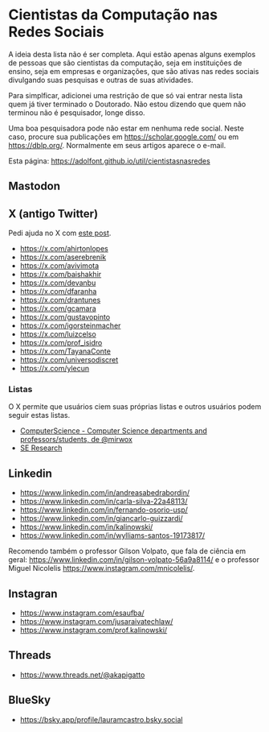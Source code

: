 # Cientistas da Computação nas Redes Sociais

A ideia desta lista não é ser completa. Aqui estão apenas alguns exemplos de pessoas que são cientistas da computação, seja em instituições de ensino, seja em empresas e organizações, que são ativas nas redes sociais divulgando suas pesquisas e outras de suas atividades.

Para simplficar, adicionei uma restrição de que só vai entrar nesta lista quem já tiver terminado o Doutorado. Não estou dizendo que quem não terminou não é pesquisador, longe disso.

Uma boa pesquisadora pode não estar em nenhuma rede social. Neste caso, procure sua publicações em <https://scholar.google.com/>  ou em <https://dblp.org/>. Normalmente em seus artigos aparece o e-mail.

Esta página: <https://adolfont.github.io/util/cientistasnasredes>

## Mastodon


## X (antigo Twitter)

Pedi ajuda no X com [este post](https://x.com/adolfont/status/1800633184356368545).

- <https://x.com/ahirtonlopes>
- <https://x.com/aserebrenik>
- <https://x.com/avivimota>
- <https://x.com/baishakhir>
- <https://x.com/devanbu>
- <https://x.com/dfaranha>
- <https://x.com/drantunes>
- <https://x.com/gcamara>
- <https://x.com/gustavopinto>
- <https://x.com/igorsteinmacher>
- <https://x.com/luizcelso>
- <https://x.com/prof_isidro>
- <https://x.com/TayanaConte>
- <https://x.com/universodiscret>
- <https://x.com/ylecun>

### Listas

O X permite que usuários ciem suas próprias listas e outros usuários podem seguir estas listas.

- [ComputerScience - Computer Science departments and professors/students, de @mirwox](https://x.com/i/lists/1293287165615648768)
- [SE Research](https://x.com/i/lists/743435617774739456)

## Linkedin


- <https://www.linkedin.com/in/andreasabedrabordin/>
- <https://www.linkedin.com/in/carla-silva-22a48113/>
- <https://www.linkedin.com/in/fernando-osorio-usp/>
- <https://www.linkedin.com/in/giancarlo-guizzardi/>
- <https://www.linkedin.com/in/kalinowski/>
- <https://www.linkedin.com/in/wylliams-santos-19173817/>

Recomendo também o professor Gilson Volpato, que fala de ciência em geral: <https://www.linkedin.com/in/gilson-volpato-56a9a8114/> e o professor Miguel Nicolelis <https://www.instagram.com/mnicolelis/>.

## Instagran

- <https://www.instagram.com/esaufba/>
- <https://www.instagram.com/jusaraivatechlaw/>
- <https://www.instagram.com/prof.kalinowski/>

## Threads

- <https://www.threads.net/@akapigatto>


## BlueSky

- <https://bsky.app/profile/lauramcastro.bsky.social>


